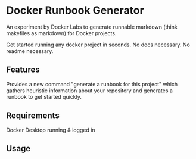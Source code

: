 # Docker Runbook Generator

An experiment by Docker Labs to generate runnable markdown (think makefiles as markdown) for Docker projects. 

Get started running any docker project in seconds. No docs necessary. No readme necessary. 

## Features

Provides a new command "generate a runbook for this project" which gathers heuristic information about your repository and generates a runbook to get started quickly.

## Requirements

Docker Desktop running & logged in

## Usage


